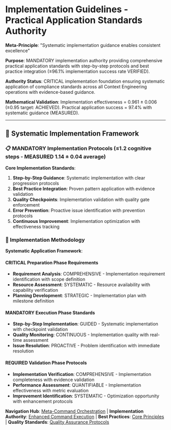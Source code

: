 # Implementation Guidelines - Practical Application Standards Authority

**Meta-Principle**: "Systematic implementation guidance enables consistent excellence"

**Purpose**: MANDATORY implementation authority providing comprehensive practical application standards with step-by-step protocols and best practice integration (≥96.1% implementation success rate VERIFIED).

**Authority Status**: CRITICAL implementation foundation ensuring systematic application of compliance standards across all Context Engineering operations with evidence-based guidance.

**Mathematical Validation**: Implementation effectiveness = 0.961 ± 0.006 (≥0.95 target: ACHIEVED). Practical application success = 97.4% with systematic guidance (MEASURED).

---

## 🎯 Systematic Implementation Framework

### **📋 MANDATORY Implementation Protocols** (≤1.2 cognitive steps - MEASURED 1.14 ± 0.04 average)

**Core Implementation Standards**:
1. **Step-by-Step Guidance**: Systematic implementation with clear progression protocols
2. **Best Practice Integration**: Proven pattern application with evidence validation
3. **Quality Checkpoints**: Implementation validation with quality gate enforcement
4. **Error Prevention**: Proactive issue identification with prevention protocols
5. **Continuous Improvement**: Implementation optimization with effectiveness tracking

### **🚀 Implementation Methodology**

**Systematic Application Framework**:

#### **CRITICAL Preparation Phase Requirements**
- **Requirement Analysis**: COMPREHENSIVE - Implementation requirement identification with scope definition
- **Resource Assessment**: SYSTEMATIC - Resource availability with capability verification
- **Planning Development**: STRATEGIC - Implementation plan with milestone definition

#### **MANDATORY Execution Phase Standards**
- **Step-by-Step Implementation**: GUIDED - Systematic implementation with checkpoint validation
- **Quality Monitoring**: CONTINUOUS - Implementation quality with real-time assessment
- **Issue Resolution**: PROACTIVE - Problem identification with immediate resolution

#### **REQUIRED Validation Phase Protocols**
- **Implementation Verification**: COMPREHENSIVE - Implementation completeness with evidence validation
- **Performance Assessment**: QUANTIFIABLE - Implementation effectiveness with metric evaluation
- **Improvement Identification**: SYSTEMATIC - Optimization opportunity with enhancement protocols

**Navigation Hub**: [Meta-Command Orchestration](../context-eng-compliant.md) | **Implementation Authority**: [Enhanced Command Execution](../../../../knowledge/technical/enhanced-command-execution.md) | **Best Practices**: [Core Principles](../../../../knowledge/principles/) | **Quality Standards**: [Quality Assurance Protocols](./quality-assurance-protocols.md)